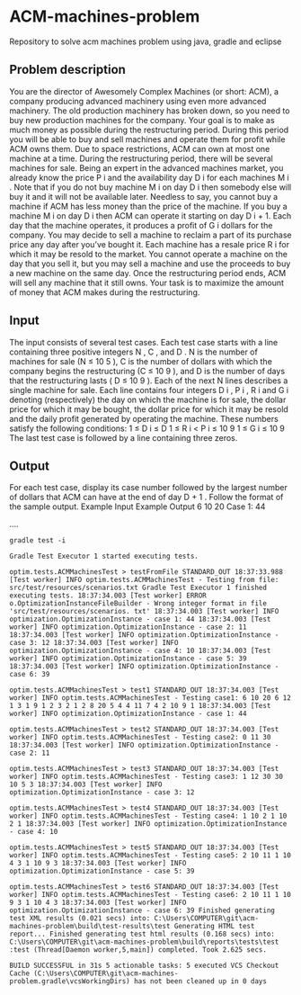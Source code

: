 ﻿# ACM-machines-problem
Repository to solve acm machines problem using java, gradle and eclipse

## Problem description 
You are the director of Awesomely Complex Machines (or short: ACM), a company producing
advanced machinery using even more advanced machinery. The old production machinery has broken
down, so you need to buy new production machines for the company. Your goal is to make as much
money as possible during the restructuring period. During this period you will be able to buy and sell
machines and operate them for profit while ACM owns them. Due to space restrictions, ACM can own
at most one machine at a time. During the restructuring period, there will be several machines for sale.
Being an expert in the advanced machines market, you already know the price P i and the availability
day D i for each machines M i . Note that if you do not buy machine M i on day D i then somebody else
will buy it and it will not be available later. Needless to say, you cannot buy a machine if ACM has less
money than the price of the machine. If you buy a machine M i on day D i then ACM can operate it
starting on day D i + 1. Each day that the machine operates, it produces a profit of G i dollars for the
company.
You may decide to sell a machine to reclaim a part of its purchase price any day after you’ve bought it.
Each machine has a resale price R i for which it may be resold to the market. You cannot operate a
machine on the day that you sell it, but you may sell a machine and use the proceeds to buy a new
machine on the same day. Once the restructuring period ends, ACM will sell any machine that it still
owns. Your task is to maximize the amount of money that ACM makes during the restructuring.
## Input
The input consists of several test cases. Each test case starts with a line containing three positive
integers N , C , and D . N is the number of machines for sale (N ≤ 10 5 ), C is the number of dollars with
which the company begins the restructuring (C ≤ 10 9 ), and D is the number of days that the
restructuring lasts ( D ≤ 10 9 ).
Each of the next N lines describes a single machine for sale. Each line contains four integers D i , P i , R i
and G i denoting (respectively) the day on which the machine is for sale, the dollar price for which it
may be bought, the dollar price for which it may be resold and the daily profit generated by operating
the machine. These numbers satisfy the following conditions:
1 ≤ D i ≤ D
1 ≤ R i < P i ≤ 10 9
1 ≤ G i ≤ 10 9
The last test case is followed by a line containing three zeros.
## Output
For each test case, display its case number followed by the largest number of dollars that ACM can
have at the end of day D + 1 . Follow the format of the sample output.
Example Input Example Output
6 10 20 Case 1: 44


....

```
gradle test -i

Gradle Test Executor 1 started executing tests.

optim.tests.ACMMachinesTest > testFromFile STANDARD_OUT 18:37:33.988 [Test worker] INFO optim.tests.ACMMachinesTest - Testing from file: src/test/resources/scenarios.txt Gradle Test Executor 1 finished executing tests. 18:37:34.003 [Test worker] ERROR o.OptimizationInstanceFileBuilder - Wrong integer format in file 'src/test/resources/scenarios. txt' 18:37:34.003 [Test worker] INFO optimization.OptimizationInstance - case 1: 44 18:37:34.003 [Test worker] INFO optimization.OptimizationInstance - case 2: 11 18:37:34.003 [Test worker] INFO optimization.OptimizationInstance - case 3: 12 18:37:34.003 [Test worker] INFO optimization.OptimizationInstance - case 4: 10 18:37:34.003 [Test worker] INFO optimization.OptimizationInstance - case 5: 39 18:37:34.003 [Test worker] INFO optimization.OptimizationInstance - case 6: 39

optim.tests.ACMMachinesTest > test1 STANDARD_OUT 18:37:34.003 [Test worker] INFO optim.tests.ACMMachinesTest - Testing case1: 6 10 20 6 12 1 3 1 9 1 2 3 2 1 2 8 20 5 4 4 11 7 4 2 10 9 1 18:37:34.003 [Test worker] INFO optimization.OptimizationInstance - case 1: 44

optim.tests.ACMMachinesTest > test2 STANDARD_OUT 18:37:34.003 [Test worker] INFO optim.tests.ACMMachinesTest - Testing case2: 0 11 30 18:37:34.003 [Test worker] INFO optimization.OptimizationInstance - case 2: 11

optim.tests.ACMMachinesTest > test3 STANDARD_OUT 18:37:34.003 [Test worker] INFO optim.tests.ACMMachinesTest - Testing case3: 1 12 30 30 10 5 3 18:37:34.003 [Test worker] INFO optimization.OptimizationInstance - case 3: 12

optim.tests.ACMMachinesTest > test4 STANDARD_OUT 18:37:34.003 [Test worker] INFO optim.tests.ACMMachinesTest - Testing case4: 1 10 2 1 10 2 1 18:37:34.003 [Test worker] INFO optimization.OptimizationInstance - case 4: 10

optim.tests.ACMMachinesTest > test5 STANDARD_OUT 18:37:34.003 [Test worker] INFO optim.tests.ACMMachinesTest - Testing case5: 2 10 11 1 10 4 3 1 10 9 3 18:37:34.003 [Test worker] INFO optimization.OptimizationInstance - case 5: 39

optim.tests.ACMMachinesTest > test6 STANDARD_OUT 18:37:34.003 [Test worker] INFO optim.tests.ACMMachinesTest - Testing case6: 2 10 11 1 10 9 3 1 10 4 3 18:37:34.003 [Test worker] INFO optimization.OptimizationInstance - case 6: 39 Finished generating test XML results (0.021 secs) into: C:\Users\COMPUTER\git\acm-machines-problem\build\test-results\test Generating HTML test report... Finished generating test html results (0.168 secs) into: C:\Users\COMPUTER\git\acm-machines-problem\build\reports\tests\test :test (Thread[Daemon worker,5,main]) completed. Took 2.625 secs.

BUILD SUCCESSFUL in 31s 5 actionable tasks: 5 executed VCS Checkout Cache (C:\Users\COMPUTER\git\acm-machines-problem.gradle\vcsWorkingDirs) has not been cleaned up in 0 days
	
```